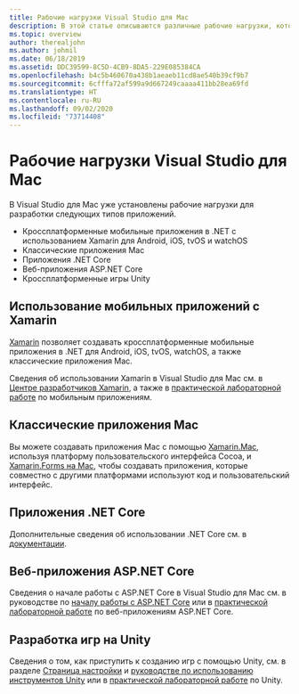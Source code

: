 ```yaml
---
title: Рабочие нагрузки Visual Studio для Mac
description: В этой статье описываются различные рабочие нагрузки, которые можно использовать в Visual Studio для Mac, включая мобильные приложения Xamarin, ASP.NET Core и Unity для игр.
ms.topic: overview
author: therealjohn
ms.author: johmil
ms.date: 06/18/2019
ms.assetid: DDC39599-8C5D-4CB9-8DA5-229E085384CA
ms.openlocfilehash: b4c5b460670a438b1aeaeb11cd8ae540b39cf9b7
ms.sourcegitcommit: 6cfffa72af599a9d667249caaaa411bb28ea69fd
ms.translationtype: HT
ms.contentlocale: ru-RU
ms.lasthandoff: 09/02/2020
ms.locfileid: "73714408"
---
```

# <a name="visual-studio-for-mac-workloads"></a>Рабочие нагрузки Visual Studio для Mac

В Visual Studio для Mac уже установлены рабочие нагрузки для разработки следующих типов приложений.

* Кроссплатформенные мобильные приложения в .NET с использованием Xamarin для Android, iOS, tvOS и watchOS
* Классические приложения Mac
* Приложения .NET Core
* Веб-приложения ASP.NET Core
* Кроссплатформенные игры Unity

## <a name="mobile-applications-with-xamarin"></a>Использование мобильных приложений с Xamarin

[Xamarin](xamarin.md) позволяет создавать кроссплатформенные мобильные приложения в .NET для Android, iOS, tvOS, watchOS, а также классические приложения Mac.

Сведения об использовании Xamarin в Visual Studio для Mac см. в [Центре разработчиков Xamarin](https://developer.xamarin.com/), а также в [практической лабораторной работе](https://github.com/Microsoft/vs4mac-labs/tree/master/Mobile/Getting-Started) по мобильным приложениям.

## <a name="mac-desktop-applications"></a>Классические приложения Mac

Вы можете создавать приложения Mac с помощью [Xamarin.Mac](/xamarin/mac/), используя платформу пользовательского интерфейса Cocoa, и [Xamarin.Forms на Mac](/xamarin/xamarin-forms/platform/other/mac), чтобы создавать приложения, которые совместно с другими платформами используют код и пользовательский интерфейс.

## <a name="net-core-applications"></a>Приложения .NET Core

Дополнительные сведения об использовании .NET Core см. в [документации](/dotnet/core/).

## <a name="aspnet-core-web-applications"></a>Веб-приложения ASP.NET Core

Сведения о начале работы с ASP.NET Core в Visual Studio для Mac см. в руководстве по [началу работы с ASP.NET Core](asp-net-core.md) или в [практической лабораторной работе](https://github.com/Microsoft/vs4mac-labs/tree/master/Web/Getting-Started) по веб-приложениям ASP.NET Core.

## <a name="unity-game-development"></a>Разработка игр на Unity

Сведения о том, как приступить к созданию игр с помощью Unity, см. в разделе [Страница настройки](setup-vsmac-tools-unity.md) и [руководстве по использованию инструментов Unity](using-vsmac-tools-unity.md) или в [практической лабораторной работе](https://github.com/Microsoft/vs4mac-labs/tree/master/Unity/Getting-Started) по Unity.
